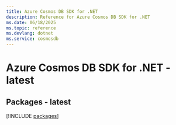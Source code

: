 ```yaml
---
title: Azure Cosmos DB SDK for .NET
description: Reference for Azure Cosmos DB SDK for .NET
ms.date: 06/18/2025
ms.topic: reference
ms.devlang: dotnet
ms.service: cosmosdb
---
```

# Azure Cosmos DB SDK for .NET - latest
## Packages - latest
[!INCLUDE [packages](cosmos-db-index.md)]